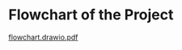 # Flowchart of the Project

[flowchart.drawio.pdf](https://github.com/Mukuldidolkar/M1_CustomerBillingSystem_Application/files/8183792/flowchart.drawio.pdf)

